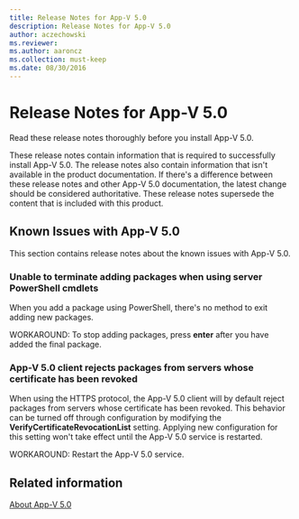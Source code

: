 ```yaml
---
title: Release Notes for App-V 5.0
description: Release Notes for App-V 5.0
author: aczechowski
ms.reviewer:
ms.author: aaroncz
ms.collection: must-keep
ms.date: 08/30/2016
---
```



# Release Notes for App-V 5.0

Read these release notes thoroughly before you install App-V 5.0.

These release notes contain information that is required to successfully install App-V 5.0. The release notes also contain information that isn't available in the product documentation. If there's a difference between these release notes and other App-V 5.0 documentation, the latest change should be considered authoritative. These release notes supersede the content that is included with this product.


## Known Issues with App-V 5.0


This section contains release notes about the known issues with App-V 5.0.

### Unable to terminate adding packages when using server PowerShell cmdlets

When you add a package using PowerShell, there's no method to exit adding new packages.

WORKAROUND: To stop adding packages, press **enter** after you have added the final package.

### App-V 5.0 client rejects packages from servers whose certificate has been revoked

When using the HTTPS protocol, the App-V 5.0 client will by default reject packages from servers whose certificate has been revoked. This behavior can be turned off through configuration by modifying the **VerifyCertificateRevocationList** setting. Applying new configuration for this setting won't take effect until the App-V 5.0 service is restarted.

WORKAROUND: Restart the App-V 5.0 service.

## Related information

[About App-V 5.0](about-app-v-50.md)
